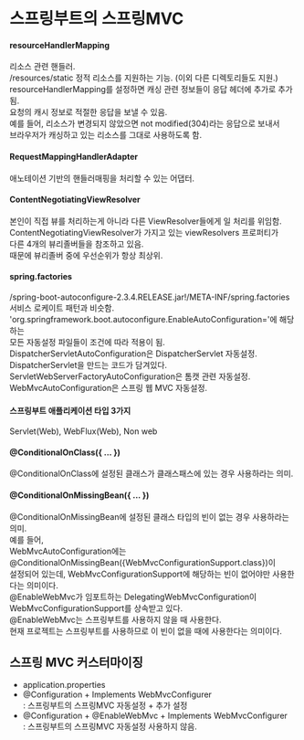 
# 스프링부트의 스프링MVC

#### resourceHandlerMapping
리소스 관련 핸들러.<br/>
/resources/static 정적 리소스를 지원하는 기능. (이외 다른 디렉토리들도 지원.)<br/>
resourceHandlerMapping를 설정하면 캐싱 관련 정보들이 응답 헤더에 추가로 추가됨.<br/>
요청의 캐시 정보로 적절한 응답을 보낼 수 있음. <br/>
예를 들어, 리소스가 변경되지 않았으면 not modified(304)라는 응답으로 보내서 <br/>
브라우저가 캐싱하고 있는 리소스를 그대로 사용하도록 함. <br/>

#### RequestMappingHandlerAdapter
애노테이션 기반의 핸들러매핑을 처리할 수 있는 어댑터.<br/>

#### ContentNegotiatingViewResolver
본인이 직접 뷰를 처리하는게 아니라 다른 ViewResolver들에게 일 처리를 위임함.<br/>
ContentNegotiatingViewResolver가 가지고 있는 viewResolvers 프로퍼티가<br/>
다른 4개의 뷰리졸버들을 참조하고 있음. <br/>
때문에 뷰리졸버 중에 우선순위가 항상 최상위.  <br/>

#### spring.factories
/spring-boot-autoconfigure-2.3.4.RELEASE.jar!/META-INF/spring.factories<br/>
서비스 로케이트 패턴과 비슷함. <br/>
'org.springframework.boot.autoconfigure.EnableAutoConfiguration='에 해당하는<br/>
모든 자동설정 파일들이 조건에 따라 적용이 됨. <br/>
DispatcherServletAutoConfiguration은 DispatcherServlet 자동설정.<br/>
DispatcherServlet을 만드는 코드가 담겨있다. <br/>
ServletWebServerFactoryAutoConfiguration은 톰캣 관련 자동설정. <br/>
WebMvcAutoConfiguration은 스프링 웹 MVC 자동설정. <br/>

#### 스프링부트 애플리케이션 타입 3가지
Servlet(Web), WebFlux(Web), Non web  <br/>

#### @ConditionalOnClass({ ... })
@ConditionalOnClass에 설정된 클래스가 클래스패스에 있는 경우 사용하라는 의미.  <br/>

#### @ConditionalOnMissingBean({ ... })
@ConditionalOnMissingBean에 설정된 클래스 타입의 빈이 없는 경우 사용하라는 의미. <br/>
예를 들어, <br/>
WebMvcAutoConfiguration에는 @ConditionalOnMissingBean({WebMvcConfigurationSupport.class})이<br/>
설정되어 있는데, WebMvcConfigurationSupport에 해당하는 빈이 없어야만 사용한다는 의미이다. <br/>
@EnableWebMvc가 임포트하는 DelegatingWebMvcConfiguration이 WebMvcConfigurationSupport를 상속받고 있다. <br/>
@EnableWebMvc는 스프링부트를 사용하지 않을 때 사용한다. <br/>
현재 프로젝트는 스프링부트를 사용하므로 이 빈이 없을 때에 사용한다는 의미이다. <br/>

## 스프링 MVC 커스터마이징
- application.properties
- @Configuration + Implements WebMvcConfigurer<br/>
    : 스프링부트의 스프링MVC 자동설정 + 추가 설정
- @Configuration + @EnableWebMvc + Implements WebMvcConfigurer<br/>
    : 스프링부트의 스프링MVC 자동설정 사용하지 않음.

<br/><br/>



